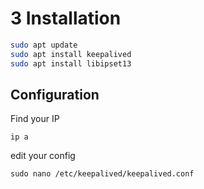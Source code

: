 # **[](https://technotim.live/posts/keepalived-ha-loadbalancer/)**

# 3 Installation

```bash
sudo apt update
sudo apt install keepalived
sudo apt install libipset13
```

## Configuration

Find your IP

`ip a`

edit your config

`sudo nano /etc/keepalived/keepalived.conf`
